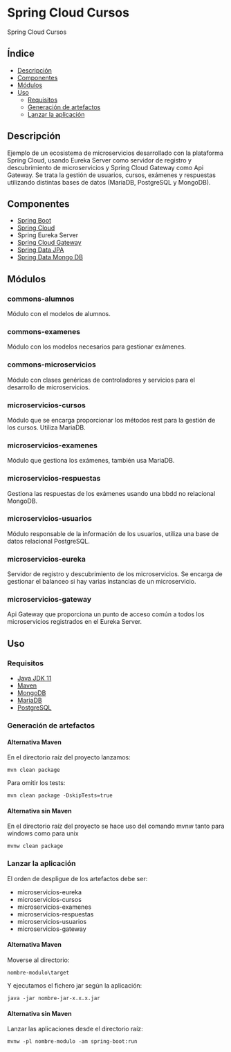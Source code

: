 # Spring Cloud Cursos
Spring Cloud Cursos

## Índice
- [Descripción](#descripción)
- [Componentes](#componentes)
- [Módulos](#módulos)
- [Uso](#uso)
	- [Requisitos](#requisitos)
	- [Generación de artefactos](#generación-de-artefactos)
	- [Lanzar la aplicación](#lanzar-la-aplicación)

## Descripción
Ejemplo de un ecosistema de microservicios desarrollado con la plataforma Spring Cloud, usando Eureka Server como servidor de registro y descubrimiento de microservicios y Spring Cloud Gateway como Api Gateway. Se trata la gestión de usuarios, cursos, exámenes y respuestas utilizando distintas bases de datos (MariaDB, PostgreSQL y MongoDB).

## Componentes
- [Spring Boot](https://spring.io/projects/spring-boot)
- [Spring Cloud](https://spring.io/projects/spring-cloud)
- Spring Eureka Server
- [Spring Cloud Gateway](https://spring.io/projects/spring-cloud-gateway)
- [Spring Data JPA](https://spring.io/projects/spring-data-jpa)
- [Spring Data Mongo DB](https://spring.io/projects/spring-data-mongodb#overview)


## Módulos

### commons-alumnos
Módulo con el modelos de alumnos.

### commons-examenes
Módulo con los modelos necesarios para gestionar exámenes.

### commons-microservicios
Módulo con clases genéricas de controladores y servicios para el desarrollo de microservicios.

### microservicios-cursos
Módulo que se encarga proporcionar los métodos rest para la gestión de los cursos. Utiliza MariaDB.

### microservicios-examenes
Módulo que gestiona los exámenes, también usa MariaDB.

### microservicios-respuestas
Gestiona las respuestas de los exámenes usando una bbdd no relacional MongoDB.

### microservicios-usuarios
Módulo responsable de la información de los usuarios, utiliza una base de datos relacional PostgreSQL.

### microservicios-eureka
Servidor de registro y descubrimiento de los microservicios. Se encarga de gestionar el balanceo si hay varias instancias de un microservicio.

### microservicios-gateway
Api Gateway que proporciona un punto de acceso común a todos los microservicios registrados en el Eureka Server.


## Uso

### Requisitos

- [Java JDK 11](https://www.oracle.com/es/java/technologies/javase-jdk11-downloads.html)
- [Maven](https://maven.apache.org/)
- [MongoDB](https://docs.mongodb.com/manual/installation/)
- [MariaDB](https://mariadb.org/download/)
- [PostgreSQL](https://www.postgresql.org/)

### Generación de artefactos

#### Alternativa Maven

En el directorio raíz del proyecto lanzamos:

```
mvn clean package
```

Para omitir los tests:
```
mvn clean package -DskipTests=true
```

#### Alternativa sin Maven

En el directorio raíz del proyecto se hace uso del comando mvnw tanto para windows como para unix

```
mvnw clean package
```

### Lanzar la aplicación

El orden de despligue de los artefactos debe ser:
- microservicios-eureka
- microservicios-cursos
- microservicios-examenes
- microservicios-respuestas
- microservicios-usuarios
- microservicios-gateway


#### Alternativa Maven

Moverse al directorio:

```
nombre-modulo\target
```

Y ejecutamos el fichero jar según la aplicación:

```
java -jar nombre-jar-x.x.x.jar
```

#### Alternativa sin Maven

Lanzar las aplicaciones desde el directorio raíz:

```
mvnw -pl nombre-modulo -am spring-boot:run
```
